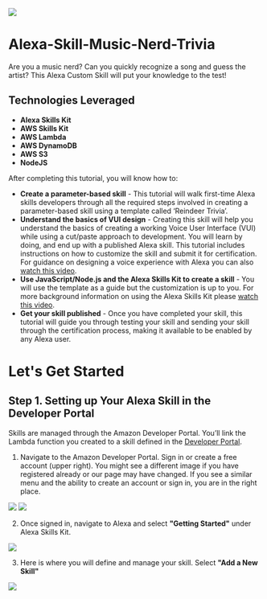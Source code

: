 ![](https://s3.amazonaws.com/spotify-audio-files/large-icon.png)
# Alexa-Skill-Music-Nerd-Trivia

Are you a music nerd? Can you quickly recognize a song and guess the artist?
This Alexa Custom Skill will put your knowledge to the test!

Technologies Leveraged
-----------------------
* **Alexa Skills Kit**
* **AWS Skills Kit**
* **AWS Lambda**
* **AWS DynamoDB**
* **AWS S3**
* **NodeJS**

After completing this tutorial, you will know how to:

  * **Create a parameter-based skill** - This tutorial will walk first-time Alexa skills developers through all the required steps involved in creating a parameter-based skill using a template called ‘Reindeer Trivia’.
  * **Understand the basics of VUI design** - Creating this skill will help you understand the basics of creating a working Voice User Interface (VUI) while using a cut/paste approach to development. You will learn by doing, and end up with a published Alexa skill. This tutorial includes instructions on how to customize the skill and submit it for certification. For guidance on designing a voice experience with Alexa you can also [watch this video](https://goto.webcasts.com/starthere.jsp?ei=1087592).
  * **Use JavaScript/Node.js and the Alexa Skills Kit to create a skill** - You will use the template as a guide but the customization is up to you. For more background information on using the Alexa Skills Kit please [watch this video](https://goto.webcasts.com/starthere.jsp?ei=1087595).
  * **Get your skill published** - Once you have completed your skill, this tutorial will guide you through testing your skill and sending your skill through the certification process, making it available to be enabled by any Alexa user.

# Let's Get Started

## Step 1. Setting up Your Alexa Skill in the Developer Portal

Skills are managed through the Amazon Developer Portal. You’ll link the Lambda function you created to a skill defined in the [Developer Portal](https://developer.amazon.com/).

1. Navigate to the Amazon Developer Portal. Sign in or create a free account (upper right). You might see a different image if you have registered already or our page may have changed. If you see a similar menu and the ability to create an account or sign in, you are in the right place.

 ![](https://s3.amazonaws.com/spotify-audio-files/small-image.jpeg)
 ![](https://s3.amazonaws.com/lantern-code-samples-images/trivia/devsignin.png)

2. Once signed in, navigate to Alexa and select **"Getting Started"** under Alexa Skills Kit.

 ![](https://s3.amazonaws.com/lantern-code-samples-images/trivia/Getstartedask.png)

3. Here is where you will define and manage your skill. Select **"Add a New Skill"**

 ![](https://s3.amazonaws.com/lantern-code-samples-images/trivia/AddnewSkill.png)
